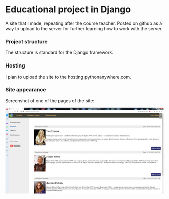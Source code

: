 # Educational project in Django
A site that I made, repeating after the course teacher. Posted on github as a way to upload to the server for further learning how to work with the server.

### Project structure
The structure is standard for the Django framework.

### Hosting
I plan to upload the site to the hosting pythonanywhere.com.

### Site appearance
Screenshot of one of the pages of the site:
<p><img src="screenshot.png" width=1000></p>
   
